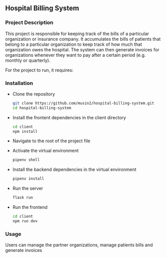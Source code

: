 ## Hospital Billing System

### Project Description

 This project is responsible for keeping track of the bills of a particular organization or insurance company. It accumulates the bills of patients that belong to a particular organization to keep track of how much that organization owes the hospital. The system can then generate invoices for organizations whenever they want to pay after a certain period (e.g. monthly or quarterly).

 For the project to run, it requires:


### Installation
- Clone the repository
    ```bash
    git clone https://github.com/musin2/hospital-billing-system.git
    cd hospital-billing-system
    ```

- Install the frontent dependencies in the client directory
    ```bash
    cd client
    npm install
    ```

- Navigate to the root of the project file
- Activate the virtual environment
    ```bash
    pipenv shell
    ```

- Install the backend dependencies in the virtual environment
    ```bash
    pipenv install
    ```

- Run the server
    ```bash
    flask run
    ```


- Run the frontend
    ```bash
    cd client
    npm run dev
    ```

### Usage
Users can manage the partner organizations, manage patients bills and generate invoices